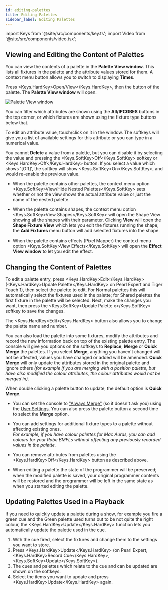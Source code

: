 ```yaml
---
id: editing-palettes
title: Editing Palettes
sidebar_label: Editing Palettes
---
```


import Keys from '@site/src/components/key.ts';
import Video from '@site/src/components/video.tsx';

## Viewing and Editing the Content of Palettes

You can view the contents of a palette in the **Palette View window**. This
lists all fixtures in the palette and the attribute values stored for
them. A context menu button allows you to switch to displaying **Times**.

Press <Keys.HardKey>Open/View</Keys.HardKey>, then the button of the palette. The **Palette View
window** will open.

![Palette View window](/docs/images/Palette-View-window.png)

You can filter which attributes are shown using the **All/IPCGBES** buttons
in the top corner, or which fixtures are shown using the fixture type
buttons below that.

To edit an attribute value, touch/click on it in the window. The
softkeys will give you a list of available settings for this attribute
or you can type in a numerical value.

You cannot **Delete** a value from a palette, but you can disable it by selecting the value and
pressing the <Keys.SoftKey>Off</Keys.SoftKey> softkey or <Keys.HardKey>Off</Keys.HardKey> button. If you select a value which shows
'[Off]', the softkey will show <Keys.SoftKey>On</Keys.SoftKey>, and would re-enable the previous value.

-   When the palette contains other palettes, the context menu option  <Keys.SoftKey>View/Hide Nested Palettes</Keys.SoftKey> sets whether or not the view shows the actual attribute value or just the name of the nested palette.

-   When the palette contains shapes, the context menu option <Keys.SoftKey>View
    Shapes</Keys.SoftKey> will open the Shape View showing all the shapes with their
    parameter. Clicking **View** will open the **Shape Fixture View** which lets
    you edit the fixtures running the shape; the **Add Fixtures** menu
    button will add selected fixtures into the shape.

-   When the palette contains effects (Pixel Mapper) the context menu
    option <Keys.SoftKey>View Effects</Keys.SoftKey> will open the **Effect View window** to let you
    edit the effect.

## Changing the Content of Palettes

To edit a palette entry, press <Keys.HardKey>Edit</Keys.HardKey> (<Keys.HardKey>Update Palette</Keys.HardKey> on Pearl
Expert and Tiger Touch 1), then select the palette to edit. For Normal
palettes this will automatically select the fixtures used in the
palette; for Shared palettes the first fixture in the palette will be
selected. Next, make the changes you want, then press the <Keys.SoftKey>Update
Palette x</Keys.SoftKey> softkey to save the changes.

The <Keys.HardKey>Edit</Keys.HardKey> button also allows you to change the
palette name and number.

You can also load the palette into some fixtures, modify the attributes
and record the new information back on top of the existing palette
entry. The console will give you options on the softkeys to **Replace**,
**Merge** or **Quick Merge** the palettes. If you select **Merge**, anything you
haven't changed will not be affected, values you have changed or added
will be amended. **Quick Merge** will only update the attributes stored in
the original palette and ignore others *(for example if you are merging
with a position palette, but have also modified the colour attributes,
the colour attributes would not be merged in)*.

When double clicking a palette button to update, the default option is
**Quick Merge**.

-   You can set the console to ["Always Merge"](../system-settings/user-settings.md#prompt-replace)
    (so it doesn't ask you) using the  [User Settings](../system-settings/user-settings.md).
    You can also press the palette button a second time to select the **Merge** option.

-   You can add settings for additional fixture types to a palette without affecting
    existing ones. <br/>
    *For example, if you have colour palettes for Mac
    Auras, you can add colours for your Robe BMFLs without affecting any
    previously recorded values in the palette.*

-   You can remove attributes from palettes using the <Keys.HardKey>Off</Keys.HardKey> button as described above.

-   When editing a palette the state of the programmer will be
    preserved; when the modified palette is saved, your original
    programmer contents will be restored and the programmer will be left
    in the same state as when you started editing the palette.

## Updating Palettes Used in a Playback

If you need to quickly update a palette during a show, for example you
fire a green cue and the Green palette used turns out to be not quite
the right colour, the <Keys.HardKey>Update</Keys.HardKey> function lets you automatically update the
palette used in the cue.

1. With the cue fired, select the fixtures and change them to the
settings you want to store.
2. Press <Keys.HardKey>Update</Keys.HardKey> (on Pearl Expert, <Keys.HardKey>Record Cue</Keys.HardKey>, <Keys.SoftKey>Update</Keys.SoftKey>).
3. The cues and palettes which relate to the cue and can be updated are
shown on the softkeys.
4. Select the items you want to update and press <Keys.HardKey>Update</Keys.HardKey> again.
